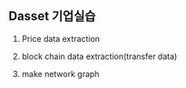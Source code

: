 ## Dasset 기업실습

1. Price data extraction

2. block chain data extraction(transfer data)

3. make network graph
